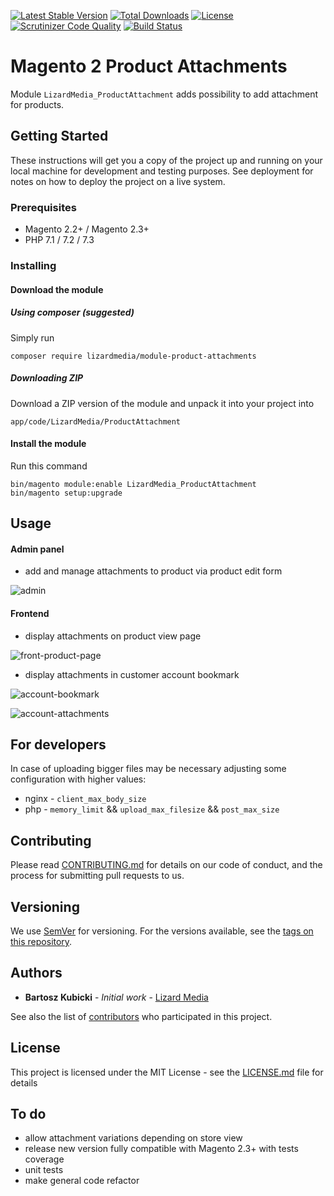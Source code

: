 [![Latest Stable Version](https://poser.pugx.org/lizardmedia/module-product-attachments/v/stable)](https://packagist.org/packages/lizardmedia/module-product-attachments)
[![Total Downloads](https://poser.pugx.org/lizardmedia/module-product-attachments/downloads)](https://packagist.org/packages/lizardmedia/module-product-attachments)
[![License](https://poser.pugx.org/lizardmedia/module-product-attachments/license)](https://packagist.org/packages/lizardmedia/module-product-attachments)
[![Scrutinizer Code Quality](https://scrutinizer-ci.com/g/lizardmedia/product-attachments-magento2/badges/quality-score.png?b=master)](https://scrutinizer-ci.com/g/lizardmedia/product-attachments-magento2/?branch=master)
[![Build Status](https://scrutinizer-ci.com/g/lizardmedia/product-attachments-magento2/badges/build.png?b=master)](https://scrutinizer-ci.com/g/lizardmedia/product-attachments-magento2/build-status/master)

# Magento 2 Product Attachments

Module `LizardMedia_ProductAttachment` adds possibility to add attachment for products.

## Getting Started

These instructions will get you a copy of the project up and running on your local machine for development and testing purposes. See deployment for notes on how to deploy the project on a live system.

### Prerequisites

* Magento 2.2+ / Magento 2.3+ 
* PHP 7.1 / 7.2 / 7.3

### Installing

#### Download the module

##### Using composer (suggested)

Simply run

```
composer require lizardmedia/module-product-attachments
```

##### Downloading ZIP

Download a ZIP version of the module and unpack it into your project into
```
app/code/LizardMedia/ProductAttachment
```

#### Install the module

Run this command
```
bin/magento module:enable LizardMedia_ProductAttachment
bin/magento setup:upgrade
```

## Usage

#### Admin panel

* add and manage attachments to product via product edit form

![admin](https://user-images.githubusercontent.com/20238194/47045731-d2183680-d193-11e8-8410-9f2a93f88c44.png)

#### Frontend

* display attachments on product view page

![front-product-page](https://user-images.githubusercontent.com/20238194/47045430-122ae980-d193-11e8-9f0b-897f409f910d.png)


* display attachments in customer account bookmark


![account-bookmark](https://user-images.githubusercontent.com/20238194/47045641-99785d00-d193-11e8-806d-6df5f9c17537.png)


![account-attachments](https://user-images.githubusercontent.com/20238194/47045661-a5fcb580-d193-11e8-9482-a6a6a6b373d6.png)


## For developers

In case of uploading bigger files may be necessary adjusting some configuration with higher values:
* nginx - `client_max_body_size`
* php - `memory_limit` && `upload_max_filesize` && `post_max_size`

## Contributing

Please read [CONTRIBUTING.md](CONTRIBUTING.md) for details on our code of conduct, and the process for submitting pull requests to us.

## Versioning

We use [SemVer](http://semver.org/) for versioning. For the versions available, see the [tags on this repository](https://github.com/lizardmedia/varnish-warmer-magento2/tags).

## Authors

* **Bartosz Kubicki** - *Initial work* - [Lizard Media](https://github.com/bartoszkubicki)

See also the list of [contributors](https://github.com/lizardmedia/product-attachments-magento2/contributors) who participated in this project.

## License

This project is licensed under the MIT License - see the [LICENSE.md](LICENSE.md) file for details

## To do

* allow attachment variations depending on store view
* release new version fully compatible with Magento 2.3+ with tests coverage
* unit tests
* make general code refactor
